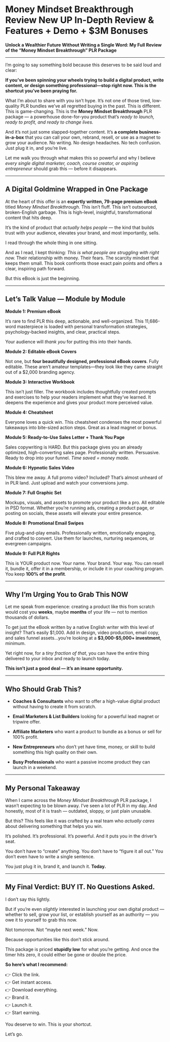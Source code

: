 # Money Mindset Breakthrough Review New UP In-Depth Review & Features + Demo + $3M Bonuses
<p class="" data-start="0" data-end="123"><strong data-start="0" data-end="123">Unlock a Wealthier Future Without Writing a Single Word: My Full Review of the “Money Mindset Breakthrough” PLR Package</strong></p>


<hr class="" data-start="125" data-end="128" />
<p class="" data-start="130" data-end="210">I’m going to say something bold because this deserves to be said loud and clear:</p>
<p class="" data-start="212" data-end="396"><strong data-start="212" data-end="396">If you’ve been spinning your wheels trying to build a digital product, write content, or design something professional—stop right now. This is the shortcut you’ve been praying for.</strong></p>
<p class="" data-start="398" data-end="738">What I’m about to share with you isn’t hype. It’s not one of those tired, low-quality PLR bundles we’ve all regretted buying in the past. This is different. This is game-changing. This is the <strong data-start="590" data-end="620">Money Mindset Breakthrough</strong> PLR package — a powerhouse done-for-you product that’s <em data-start="676" data-end="738">ready to launch, ready to profit, and ready to change lives.</em></p>
<p class="" data-start="740" data-end="999">And it’s not just some slapped-together content. It’s <strong data-start="794" data-end="826">a complete business-in-a-box</strong> that you can call your own, rebrand, resell, or use as a magnet to grow your audience. No writing. No design headaches. No tech confusion. Just plug it in, and you’re live.</p>
<p class="" data-start="1001" data-end="1192">Let me walk you through what makes this so powerful and why I believe <em data-start="1071" data-end="1151">every single digital marketer, coach, course creator, or aspiring entrepreneur</em> should grab this — before it disappears.</p>


<hr class="" data-start="1194" data-end="1197" />

<h2 class="" data-start="1199" data-end="1243">A Digital Goldmine Wrapped in One Package</h2>
<p class="" data-start="1245" data-end="1496">At the heart of this offer is an <strong data-start="1278" data-end="1321">expertly written, 79-page premium eBook</strong> titled <em data-start="1329" data-end="1357">Money Mindset Breakthrough</em>. This isn’t fluff. This isn’t outsourced, broken-English garbage. This is high-level, insightful, transformational content that hits deep.</p>
<p class="" data-start="1498" data-end="1650">It’s the kind of product that <em data-start="1528" data-end="1551">actually helps people</em> — the kind that builds trust with your audience, elevates your brand, and most importantly, sells.</p>
<p class="" data-start="1652" data-end="1698">I read through the whole thing in one sitting.</p>
<p class="" data-start="1700" data-end="1960">And as I read, I kept thinking: <em data-start="1732" data-end="1784">This is what people are struggling with right now.</em> Their relationship with money. Their fears. The scarcity mindset that keeps them small. This book confronts those exact pain points and offers a clear, inspiring path forward.</p>
<p class="" data-start="1962" data-end="1999">But this eBook is just the beginning.</p>


<hr class="" data-start="2001" data-end="2004" />

<h2 class="" data-start="2006" data-end="2044">Let’s Talk Value — Module by Module</h2>
<p class="" data-start="2046" data-end="2073"><strong data-start="2046" data-end="2073">Module 1: Premium eBook</strong></p>
<p class="" data-start="2075" data-end="2275">It’s rare to find PLR this deep, actionable, and well-organized. This 11,686-word masterpiece is loaded with personal transformation strategies, psychology-backed insights, and clear, practical steps.</p>
<p class="" data-start="2277" data-end="2342">Your audience will <em data-start="2296" data-end="2307">thank you</em> for putting this into their hands.</p>
<p class="" data-start="2344" data-end="2379"><strong data-start="2344" data-end="2379">Module 2: Editable eBook Covers</strong></p>
<p class="" data-start="2381" data-end="2565">Not one, but <strong data-start="2394" data-end="2450">four beautifully designed, professional eBook covers</strong>. Fully editable. These aren’t amateur templates—they look like they came straight out of a $2,000 branding agency.</p>
<p class="" data-start="2567" data-end="2601"><strong data-start="2567" data-end="2601">Module 3: Interactive Workbook</strong></p>
<p class="" data-start="2603" data-end="2815">This isn’t just filler. The workbook includes thoughtfully created prompts and exercises to help your readers implement what they’ve learned. It deepens the experience and gives your product more perceived value.</p>
<p class="" data-start="2817" data-end="2841"><strong data-start="2817" data-end="2841">Module 4: Cheatsheet</strong></p>
<p class="" data-start="2843" data-end="2987">Everyone loves a quick win. This cheatsheet condenses the most powerful takeaways into bite-sized action steps. Great as a lead magnet or bonus.</p>
<p class="" data-start="2989" data-end="3045"><strong data-start="2989" data-end="3045">Module 5: Ready-to-Use Sales Letter + Thank You Page</strong></p>
<p class="" data-start="3047" data-end="3245">Sales copywriting is HARD. But this package gives you an already optimized, high-converting sales page. Professionally written. Persuasive. Ready to drop into your funnel. <em data-start="3219" data-end="3245">Time saved = money made.</em></p>
<p class="" data-start="3247" data-end="3281"><strong data-start="3247" data-end="3281">Module 6: Hypnotic Sales Video</strong></p>
<p class="" data-start="3283" data-end="3414">This blew me away. A full promo video? Included? That’s almost unheard of in PLR land. Just upload and watch your conversions jump.</p>
<p class="" data-start="3416" data-end="3446"><strong data-start="3416" data-end="3446">Module 7: Full Graphic Set</strong></p>
<p class="" data-start="3448" data-end="3664">Mockups, visuals, and assets to promote your product like a pro. All editable in PSD format. Whether you’re running ads, creating a product page, or posting on socials, these assets will elevate your entire presence.</p>
<p class="" data-start="3666" data-end="3704"><strong data-start="3666" data-end="3704">Module 8: Promotional Email Swipes</strong></p>
<p class="" data-start="3706" data-end="3870">Five plug-and-play emails. Professionally written, emotionally engaging, and crafted to convert. Use them for launches, nurturing sequences, or evergreen campaigns.</p>
<p class="" data-start="3872" data-end="3901"><strong data-start="3872" data-end="3901">Module 9: Full PLR Rights</strong></p>
<p class="" data-start="3903" data-end="4090">This is YOUR product now. Your name. Your brand. Your way. You can resell it, bundle it, offer it in a membership, or include it in your coaching program. You keep <strong data-start="4067" data-end="4089">100% of the profit</strong>.</p>


<hr class="" data-start="4092" data-end="4095" />

<h2 class="" data-start="4097" data-end="4135">Why I’m Urging You to Grab This NOW</h2>
<p class="" data-start="4137" data-end="4303">Let me speak from experience: creating a product like this from scratch would cost you <strong data-start="4224" data-end="4233">weeks</strong>, maybe <strong data-start="4241" data-end="4251">months</strong> of your life — not to mention thousands of dollars.</p>
<p class="" data-start="4305" data-end="4540">To get just the eBook written by a native English writer with this level of insight? That’s easily $1,000. Add in design, video production, email copy, and sales funnel assets…you’re looking at a <strong data-start="4501" data-end="4530">$3,000-$5,000+ investment</strong>, minimum.</p>
<p class="" data-start="4542" data-end="4668">Yet right now, for a <em data-start="4563" data-end="4586">tiny fraction of that</em>, you can have the entire thing delivered to your inbox and ready to launch today.</p>
<p class="" data-start="4670" data-end="4731"><strong data-start="4670" data-end="4731">This isn’t just a good deal — it’s an insane opportunity.</strong></p>


<hr class="" data-start="4733" data-end="4736" />

<h2 class="" data-start="4738" data-end="4762">Who Should Grab This?</h2>
<ul data-start="4764" data-end="5268">
 	<li class="" data-start="4764" data-end="4880">
<p class="" data-start="4766" data-end="4880"><strong data-start="4766" data-end="4791">Coaches &amp; Consultants</strong> who want to offer a high-value digital product without having to create it from scratch.</p>
</li>
 	<li class="" data-start="4881" data-end="4972">
<p class="" data-start="4883" data-end="4972"><strong data-start="4883" data-end="4918">Email Marketers &amp; List Builders</strong> looking for a powerful lead magnet or tripwire offer.</p>
</li>
 	<li class="" data-start="4973" data-end="5063">
<p class="" data-start="4975" data-end="5063"><strong data-start="4975" data-end="4998">Affiliate Marketers</strong> who want a product to bundle as a bonus or sell for 100% profit.</p>
</li>
 	<li class="" data-start="5064" data-end="5179">
<p class="" data-start="5066" data-end="5179"><strong data-start="5066" data-end="5087">New Entrepreneurs</strong> who don’t yet have time, money, or skill to build something this high quality on their own.</p>
</li>
 	<li class="" data-start="5180" data-end="5268">
<p class="" data-start="5182" data-end="5268"><strong data-start="5182" data-end="5204">Busy Professionals</strong> who want a passive income product they can launch in a weekend.</p>
</li>
</ul>

<hr class="" data-start="5270" data-end="5273" />

<h2 class="" data-start="5275" data-end="5298">My Personal Takeaway</h2>
<p class="" data-start="5300" data-end="5513">When I came across the <em data-start="5323" data-end="5351">Money Mindset Breakthrough</em> PLR package, I wasn’t expecting to be blown away. I’ve seen a lot of PLR in my day. And honestly, most of it is trash — outdated, sloppy, or just plain unusable.</p>
<p class="" data-start="5515" data-end="5638">But this? This feels like it was crafted by a real team who <em data-start="5575" data-end="5591">actually cares</em> about delivering something that helps you win.</p>
<p class="" data-start="5640" data-end="5726">It’s polished. It’s professional. It’s powerful. And it puts you in the driver’s seat.</p>
<p class="" data-start="5728" data-end="5851">You don’t have to “create” anything. You don’t have to “figure it all out.” You don’t even have to write a single sentence.</p>
<p class="" data-start="5853" data-end="5909">You just plug it in, brand it, and launch it. <strong data-start="5899" data-end="5909">Today.</strong></p>


<hr class="" data-start="5911" data-end="5914" />

<h2 class="" data-start="5916" data-end="5964">My Final Verdict: BUY IT. No Questions Asked.</h2>
<p class="" data-start="5966" data-end="5991">I don’t say this lightly.</p>
<p class="" data-start="5993" data-end="6187">But if you’re even <em data-start="6012" data-end="6022">slightly</em> interested in launching your own digital product — whether to sell, grow your list, or establish yourself as an authority — you owe it to yourself to grab this now.</p>
<p class="" data-start="6189" data-end="6230">Not tomorrow. Not “maybe next week.” Now.</p>
<p class="" data-start="6232" data-end="6283">Because opportunities like this don’t stick around.</p>
<p class="" data-start="6285" data-end="6424">This package is priced <strong data-start="6308" data-end="6324">stupidly low</strong> for what you’re getting. And once the timer hits zero, it could either be gone or double the price.</p>
<p class="" data-start="6426" data-end="6457"><strong data-start="6426" data-end="6457">So here’s what I recommend:</strong></p>
<p class="" data-start="6459" data-end="6579">👉 Click the link.<br data-start="6477" data-end="6480" />👉 Get instant access.<br data-start="6502" data-end="6505" />👉 Download everything.<br data-start="6528" data-end="6531" />👉 Brand it.<br data-start="6543" data-end="6546" />👉 Launch it.<br data-start="6559" data-end="6562" />👉 Start earning.</p>
<p class="" data-start="6581" data-end="6623">You deserve to win. This is your shortcut.</p>
<p class="" data-start="6625" data-end="6634">Let’s go.</p>
